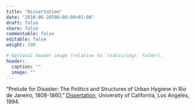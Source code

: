 ```yaml
---
title: "Dissertation"
date: "2018-06-28T00:00:00+01:00"
draft: false
share: false
commentable: false
editable: false
weight: 100

# Optional header image (relative to `static/img/` folder).
header:
  caption: ""
  image: ""
---
```


“Prelude for Disaster: The Politics and Structures of Urban Hygiene in Rio de Janeiro, 1808-1860,” [Dissertation](https://u.pcloud.link/publink/show?code=XZ42lIkZYG6Fj6el7bHXUsNFaxjczQpFWAPX), University of California, Los Angeles, 1994.
